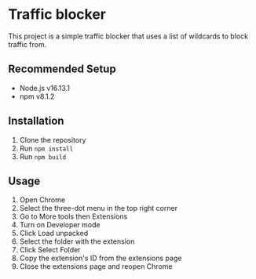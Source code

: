 # Traffic blocker

This project is a simple traffic blocker that uses a list of wildcards to block traffic from.

## Recommended Setup
- Node.js v16.13.1
- npm v8.1.2

## Installation
1. Clone the repository
2. Run `npm install`
3. Run `npm build`

## Usage
1. Open Chrome 
2. Select the three-dot menu in the top right corner 
3. Go to More tools then Extensions 
4. Turn on Developer mode 
5. Click Load unpacked 
6. Select the folder with the extension 
7. Click Select Folder 
8. Copy the extension's ID from the extensions page 
9. Close the extensions page and reopen Chrome
